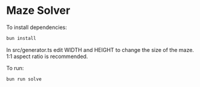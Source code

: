 # Maze Solver

To install dependencies:

```bash
bun install
```

In src/generator.ts edit WIDTH and HEIGHT to change the size of the maze. 1:1 aspect ratio is recommended.

To run:

```bash
bun run solve
```

